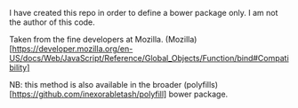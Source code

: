 
I have created this repo in order to define a bower package only. I am not the author of this code.

Taken from the fine developers at Mozilla. (Mozilla)[https://developer.mozilla.org/en-US/docs/Web/JavaScript/Reference/Global_Objects/Function/bind#Compatibility]


NB: this method is also available in the broader (polyfills)[https://github.com/inexorabletash/polyfill] bower package.


